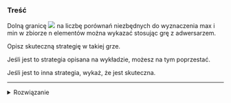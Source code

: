 ### Treść
Dolną granicę ![](https://user-images.githubusercontent.com/11476062/63617807-b74ff300-c5ea-11e9-9f2b-f5cf53e9b3cc.png) na liczbę porównań niezbędnych do wyznaczenia max i min w zbiorze n elementów można wykazać stosując grę z adwersarzem. 

Opisz skuteczną strategię w takiej grze. 

Jeśli jest to strategia opisana na wykładzie, możesz na tym poprzestać. 

Jeśli jest to inna strategia, wykaż, że jest skuteczna.

------
<details><summary>Rozwiązanie</summary>

![](https://i.imgur.com/Q1InAFJ.png)

<p>
    
